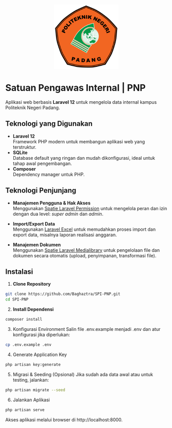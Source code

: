 <p align="center"><img src="./public/images/logo.png" width="200" alt="PNP Logo"></p>

# Satuan Pengawas Internal | PNP

Aplikasi web berbasis **Laravel 12** untuk mengelola data internal kampus Politeknik Negeri Padang.

## Teknologi yang Digunakan

- **Laravel 12**  
  Framework PHP modern untuk membangun aplikasi web yang terstruktur.
- **SQLite**  
  Database default yang ringan dan mudah dikonfigurasi, ideal untuk tahap awal pengembangan.
- **Composer**  
  Dependency manager untuk PHP.

## Teknologi Penjunjang

- **Manajemen Pengguna & Hak Akses**  
  Menggunakan [Spatie Laravel Permission](https://github.com/spatie/laravel-permission) untuk mengelola peran dan izin dengan dua level: _super admin_ dan _admin_.
  
- **Import/Export Data**  
  Menggunakan [Laravel Excel](https://github.com/Maatwebsite/Laravel-Excel) untuk memudahkan proses import dan export data, misalnya laporan realisasi anggaran.

- **Manajemen Dokumen**  
  Menggunakan [Spatie Laravel Medialibrary](https://github.com/spatie/laravel-medialibrary) untuk pengelolaan file dan dokumen secara otomatis (upload, penyimpanan, transformasi file).

## Instalasi

1. **Clone Repository**
```bash
git clone https://github.com/Baghaztra/SPI-PNP.git
cd SPI-PNP
```

2. **Install Dependensi**
```bash
composer install
```

3. Konfigurasi Environment Salin file .env.example menjadi .env dan atur konfigurasi jika diperlukan:
 ```bash
 cp .env.example .env
 ```

4. Generate Application Key
```bash
php artisan key:generate
```

5. Migrasi & Seeding (Opsional) Jika sudah ada data awal atau untuk testing, jalankan:
```bash
php artisan migrate --seed
```
6. Jalankan Aplikasi
```bash
php artisan serve
```

Akses aplikasi melalui browser di http://localhost:8000.
